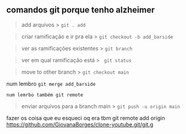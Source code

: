 ## comandos git porque tenho alzheimer

> add arquivos >
 `git . add `

> criar ramificação e ir pra ela >
` git checkout -b add_barside `

> ver as ramificações existentes >
` git branch `

> ver em qual ramificação está >
` git status`

> move to other branch >
`git checkout main `

num lembro
`git merge add_barside `

`` num lemrbo também
git remote ``

> enviar arquivos para a branch main >
`git push -u origin main `

fazer os coisa que eu esqueci oq era tbm 
git remote add origin https://github.com/GiovanaBorges/clone-youtube.git/git.g 
